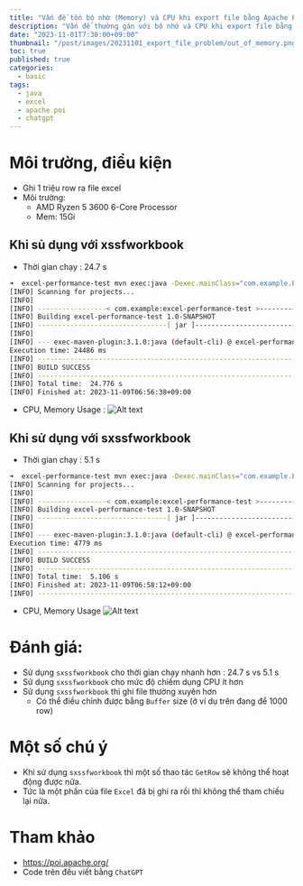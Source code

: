 ```yaml
---
title: "Vấn đề tốn bộ nhờ (Memory) và CPU khi export file bằng Apache POI"
description: "Vấn đề thường gán với bộ nhớ và CPU khi export file bằng Apache POI"
date: "2023-11-01T7:30:00+09:00"
thumbnail: "/post/images/20231101_export_file_problem/out_of_memory.png"
toc: true
published: true
categories:
  - basic
tags:
  - java
  - excel
  - apache poi
  - chatgpt
---
```


# Môi trường, điều kiện
- Ghi 1 triệu row ra file excel
- Môi trường:
  - AMD Ryzen 5 3600 6-Core Processor
  - Mem: 15Gi
## Khi sủ dụng với xssfworkbook
- Thời gian chạy : 24.7 s
```bash
➜  excel-performance-test mvn exec:java -Dexec.mainClass="com.example.ExcelPerformanceTestXSSFWorkbook"
[INFO] Scanning for projects...
[INFO]
[INFO] -----------------< com.example:excel-performance-test >-----------------
[INFO] Building excel-performance-test 1.0-SNAPSHOT
[INFO] --------------------------------[ jar ]---------------------------------
[INFO]
[INFO] --- exec-maven-plugin:3.1.0:java (default-cli) @ excel-performance-test ---
Execution time: 24486 ms
[INFO] ------------------------------------------------------------------------
[INFO] BUILD SUCCESS
[INFO] ------------------------------------------------------------------------
[INFO] Total time:  24.776 s
[INFO] Finished at: 2023-11-09T06:56:38+09:00
```
- CPU, Memory Usage :
  ![Alt text](/post/images/20231101_export_file_problem/TestXSSFWorkbook.png)

## Khi sử dụng với sxssfworkbook
- Thời gian chạy : 5.1 s
```bash
➜  excel-performance-test mvn exec:java -Dexec.mainClass="com.example.ExcelPerformanceTestSXSSFWorkbook"
[INFO] Scanning for projects...
[INFO]
[INFO] -----------------< com.example:excel-performance-test >-----------------
[INFO] Building excel-performance-test 1.0-SNAPSHOT
[INFO] --------------------------------[ jar ]---------------------------------
[INFO]
[INFO] --- exec-maven-plugin:3.1.0:java (default-cli) @ excel-performance-test ---
Execution time: 4779 ms
[INFO] ------------------------------------------------------------------------
[INFO] BUILD SUCCESS
[INFO] ------------------------------------------------------------------------
[INFO] Total time:  5.106 s
[INFO] Finished at: 2023-11-09T06:58:12+09:00
[INFO] ------------------------------------------------------------------------
```
- CPU, Memory Usage
![Alt text](/post/images/20231101_export_file_problem/TestSXSSFWorkbook.png)
# Đánh giá:
- Sử dụng `sxssfworkbook` cho thời gian chạy nhanh hơn : 24.7 s vs 5.1 s
- Sử dụng `sxssfworkbook` cho mức độ chiếm dụng CPU ít hơn
- Sử dụng `sxssfworkbook` thì ghi file thường xuyên hơn
  - Có thể điều chỉnh được bằng `Buffer` size (ở ví dụ trên đang để 1000 row)

# Một số chú ý
- Khi sử dụng `sxssfworkbook` thì một số thao tác `GetRow` sẽ không thể hoạt động được nữa.
- Tức là một phần của file `Excel` đã bị ghi ra rồi thì không thể tham chiếu lại nữa.

# Tham khảo
- https://poi.apache.org/
- Code trên đều viết bằng `ChatGPT`
